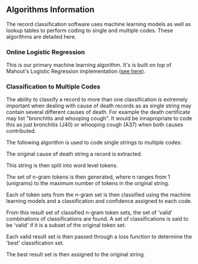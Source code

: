 ## Algorithms Information

The record classification software uses machine learning models as well as lookup tables to perform coding to single and multiple codes. 
These algorithms are detailed here.

### Online Logistic Regression

This is our primary machine learning algorithm. It's is built on top of Mahout's Logistic Regression implementation ([see here](https://mahout.apache.org/users/classification/logistic-regression.html)).

### Classification to Multiple Codes

The ability to classify a record to more than one classification is extremely important when dealing with cause of death records as as single string may
contain several different causes of death. For example the death certificate may list "bronchitis and whooping cough". It would be innapropriate to code this
as just bronchitis (J40) or whooping cough (A37) when both causes contributed.

The following algorithm is used to code single strings to multiple codes:

The original cause of death string a record is extracted.

This string is then split into word level tokens. 

The set of n-gram tokens is then generated, where n ranges from 1 (unigrams) to the maximum number of tokens in the original string. 

Each of token sets from the n-gram set is then classified using the machine learning models and a classification and confidence assigned to each code.

From this result set of classified n-gram token sets, the set of 'valid' combinations of classifications are found. 
A set of classifications is said to be 'valid' if it is a subset of the original token set.

Each valid result set is then passed through a loss function to determine the 'best' classification set. 

The best result set is then assigned to the original string. 